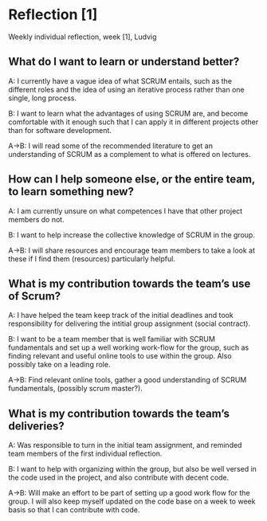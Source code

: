 # Reflection \[1]

Weekly individual reflection, week \[1], Ludvig




## What do I want to learn or understand better?

A: I currently have a vague idea of what SCRUM entails, such as the different roles and the idea of using an iterative process rather than one single, long process.

B: I want to learn what the advantages of using SCRUM are, and become comfortable with it enough such that I can apply it in different projects other than for software development.

A->B: I will read some of the recommended literature to get an understanding of SCRUM as a complement to what is offered on lectures.




## How can I help someone else, or the entire team, to learn something new?

A: I am currently unsure on what competences I have that other project members do not.

B: I want to help increase the collective knowledge of SCRUM in the group.

A->B: I will share resources and encourage team members to take a look at these if I find them (resources) particularly helpful.




## What is my contribution towards the team’s use of Scrum?

A: I have helped the team keep track of the initial deadlines and took responsibility for delivering the intitial group assignment (social contract).

B: I want to be a team member that is well familiar with SCRUM fundamentals and set up a well working work-flow for the group, such as finding relevant and useful online tools to use within the group. Also possibly take on a leading role.

A->B: Find relevant online tools, gather a good understanding of SCRUM fundamentals, (possibly scrum master?).




## What is my contribution towards the team’s deliveries?

A: Was responsible to turn in the initial team assignment, and reminded team members of the first individual reflection.

B: I want to help with organizing within the group, but also be well versed in the code used in the project, and also contribute with decent code.

A->B: Will make an effort to be part of setting up a good work flow for the group. I will also keep myself updated on the code base on a week to week basis so that I can contribute with code.
